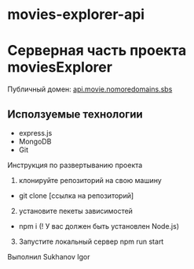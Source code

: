 <h1>movies-explorer-api</h1>

# Серверная часть проекта moviesExplorer

Публичный домен: [api.movie.nomoredomains.sbs](api.movie.nomoredomains.sbs)

## Исползуемые технологии

- express.js
- MongoDB
- Git


Инструкция по развертыванию проекта
 1. клонируйте репозиторий на свою машину 
 - git clone [ссылка на репозиторий]
 
 2. установите пекеты зависимостей
 - npm i 
 (! У вас должен быть установлен Node.js)
 
 3. Запустите локальный сервер
 npm run start

Выполнил Sukhanov Igor

